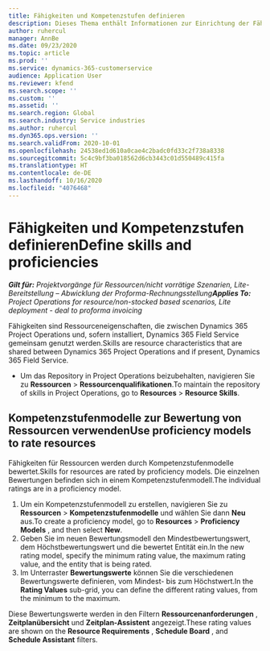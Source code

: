 ```yaml
---
title: Fähigkeiten und Kompetenzstufen definieren
description: Dieses Thema enthält Informationen zur Einrichtung der Fähigkeiten und Kompetenzstufenmodelle, um Ressourcen zu bewerten.
author: ruhercul
manager: AnnBe
ms.date: 09/23/2020
ms.topic: article
ms.prod: ''
ms.service: dynamics-365-customerservice
audience: Application User
ms.reviewer: kfend
ms.search.scope: ''
ms.custom: ''
ms.assetid: ''
ms.search.region: Global
ms.search.industry: Service industries
ms.author: ruhercul
ms.dyn365.ops.version: ''
ms.search.validFrom: 2020-10-01
ms.openlocfilehash: 24538ed1d610a0cae4c2badc0fd33c2f738a8338
ms.sourcegitcommit: 5c4c9bf3ba018562d6cb3443c01d550489c415fa
ms.translationtype: HT
ms.contentlocale: de-DE
ms.lasthandoff: 10/16/2020
ms.locfileid: "4076468"
---
```

# <a name="define-skills-and-proficiencies"></a><span data-ttu-id="cd8ad-103">Fähigkeiten und Kompetenzstufen definieren</span><span class="sxs-lookup"><span data-stu-id="cd8ad-103">Define skills and proficiencies</span></span>

<span data-ttu-id="cd8ad-104">_**Gilt für:** Projektvorgänge für Ressourcen/nicht vorrätige Szenarien, Lite-Bereitstellung – Abwicklung der Proforma-Rechnungsstellung_</span><span class="sxs-lookup"><span data-stu-id="cd8ad-104">_**Applies To:** Project Operations for resource/non-stocked based scenarios, Lite deployment - deal to proforma invoicing_</span></span>

<span data-ttu-id="cd8ad-105">Fähigkeiten sind Ressourceneigenschaften, die zwischen Dynamics 365 Project Operations und, sofern installiert, Dynamics 365 Field Service gemeinsam genutzt werden.</span><span class="sxs-lookup"><span data-stu-id="cd8ad-105">Skills are resource characteristics that are shared between Dynamics 365 Project Operations and if present, Dynamics 365 Field Service.</span></span> 

- <span data-ttu-id="cd8ad-106">Um das Repository in Project Operations beizubehalten, navigieren Sie zu **Ressourcen** \> **Ressourcenqualifikationen**.</span><span class="sxs-lookup"><span data-stu-id="cd8ad-106">To maintain the repository of skills in Project Operations, go to **Resources** \> **Resource Skills**.</span></span> 

## <a name="use-proficiency-models-to-rate-resources"></a><span data-ttu-id="cd8ad-107">Kompetenzstufenmodelle zur Bewertung von Ressourcen verwenden</span><span class="sxs-lookup"><span data-stu-id="cd8ad-107">Use proficiency models to rate resources</span></span>

<span data-ttu-id="cd8ad-108">Fähigkeiten für Ressourcen werden durch Kompetenzstufenmodelle bewertet.</span><span class="sxs-lookup"><span data-stu-id="cd8ad-108">Skills for resources are rated by proficiency models.</span></span> <span data-ttu-id="cd8ad-109">Die einzelnen Bewertungen befinden sich in einem Kompetenzstufenmodell.</span><span class="sxs-lookup"><span data-stu-id="cd8ad-109">The individual ratings are in a proficiency model.</span></span> 

1. <span data-ttu-id="cd8ad-110">Um ein Kompetenzstufenmodell zu erstellen, navigieren Sie zu **Ressourcen** \> **Kompetenzstufenmodelle** und wählen Sie dann **Neu** aus.</span><span class="sxs-lookup"><span data-stu-id="cd8ad-110">To create a proficiency model, go to **Resources** \> **Proficiency Models** , and then select **New**.</span></span>
2. <span data-ttu-id="cd8ad-111">Geben Sie im neuen Bewertungsmodell den Mindestbewertungswert, dem Höchstbewertungswert und die bewertet Entität ein.</span><span class="sxs-lookup"><span data-stu-id="cd8ad-111">In the new rating model, specify the minimum rating value, the maximum rating value, and the entity that is being rated.</span></span>
3. <span data-ttu-id="cd8ad-112">Im Unterraster **Bewertungswerte** können Sie die verschiedenen Bewertungswerte definieren, vom Mindest- bis zum Höchstwert.</span><span class="sxs-lookup"><span data-stu-id="cd8ad-112">In the **Rating Values** sub-grid, you can define the different rating values, from the minimum to the maximum.</span></span>


<span data-ttu-id="cd8ad-113">Diese Bewertungswerte werden in den Filtern **Ressourcenanforderungen** , **Zeitplanübersicht** und **Zeitplan-Assistent** angezeigt.</span><span class="sxs-lookup"><span data-stu-id="cd8ad-113">These rating values are shown on the **Resource Requirements** , **Schedule Board** , and **Schedule Assistant** filters.</span></span>
